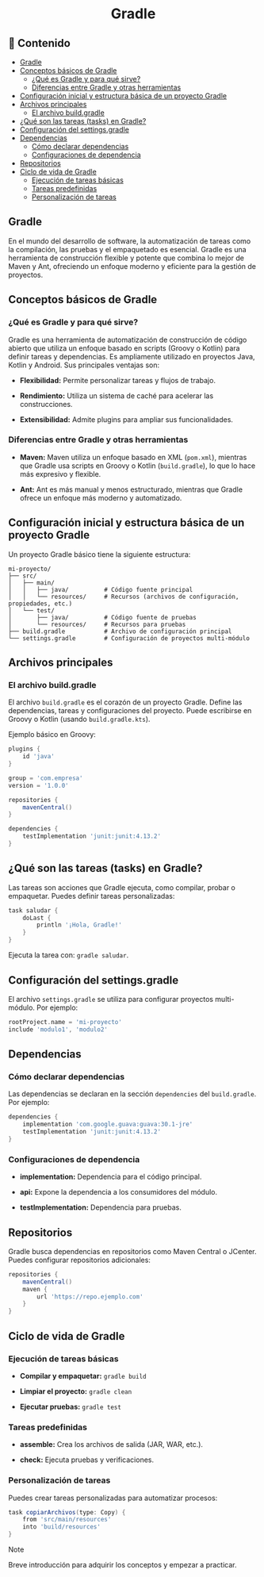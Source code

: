 <h1 align="center">Gradle</h1>

<h2>📑 Contenido</h2>

- [Gradle](#gradle)
- [Conceptos básicos de Gradle](#conceptos-básicos-de-gradle)
  - [¿Qué es Gradle y para qué sirve?](#qué-es-gradle-y-para-qué-sirve)
  - [Diferencias entre Gradle y otras herramientas](#diferencias-entre-gradle-y-otras-herramientas)
- [Configuración inicial y estructura básica de un proyecto Gradle](#configuración-inicial-y-estructura-básica-de-un-proyecto-gradle)
- [Archivos principales](#archivos-principales)
  - [El archivo build.gradle](#el-archivo-buildgradle)
- [¿Qué son las tareas (tasks) en Gradle?](#qué-son-las-tareas-tasks-en-gradle)
- [Configuración del settings.gradle](#configuración-del-settingsgradle)
- [Dependencias](#dependencias)
  - [Cómo declarar dependencias](#cómo-declarar-dependencias)
  - [Configuraciones de dependencia](#configuraciones-de-dependencia)
- [Repositorios](#repositorios)
- [Ciclo de vida de Gradle](#ciclo-de-vida-de-gradle)
  - [Ejecución de tareas básicas](#ejecución-de-tareas-básicas)
  - [Tareas predefinidas](#tareas-predefinidas)
  - [Personalización de tareas](#personalización-de-tareas)

## Gradle

En el mundo del desarrollo de software, la automatización de tareas como la compilación, las pruebas y el empaquetado es esencial. Gradle es una herramienta de construcción flexible y potente que combina lo mejor de Maven y Ant, ofreciendo un enfoque moderno y eficiente para la gestión de proyectos.

## Conceptos básicos de Gradle

### ¿Qué es Gradle y para qué sirve?

Gradle es una herramienta de automatización de construcción de código abierto que utiliza un enfoque basado en scripts (Groovy o Kotlin) para definir tareas y dependencias. Es ampliamente utilizado en proyectos Java, Kotlin y Android. Sus principales ventajas son:

- **Flexibilidad:** Permite personalizar tareas y flujos de trabajo.

- **Rendimiento:** Utiliza un sistema de caché para acelerar las construcciones.

- **Extensibilidad:** Admite plugins para ampliar sus funcionalidades.

### Diferencias entre Gradle y otras herramientas

- **Maven:** Maven utiliza un enfoque basado en XML (`pom.xml`), mientras que Gradle usa scripts en Groovy o Kotlin (`build.gradle`), lo que lo hace más expresivo y flexible.

- **Ant:** Ant es más manual y menos estructurado, mientras que Gradle ofrece un enfoque más moderno y automatizado.

## Configuración inicial y estructura básica de un proyecto Gradle

Un proyecto Gradle básico tiene la siguiente estructura:

```
mi-proyecto/
├── src/
│   ├── main/
│   │   ├── java/          # Código fuente principal
│   │   └── resources/     # Recursos (archivos de configuración, propiedades, etc.)
│   └── test/
│       ├── java/          # Código fuente de pruebas
│       └── resources/     # Recursos para pruebas
├── build.gradle           # Archivo de configuración principal
└── settings.gradle        # Configuración de proyectos multi-módulo
```

## Archivos principales

### El archivo build.gradle

El archivo `build.gradle` es el corazón de un proyecto Gradle. Define las dependencias, tareas y configuraciones del proyecto. Puede escribirse en Groovy o Kotlin (usando `build.gradle.kts`).

Ejemplo básico en Groovy:

```groovy
plugins {
    id 'java'
}

group = 'com.empresa'
version = '1.0.0'

repositories {
    mavenCentral()
}

dependencies {
    testImplementation 'junit:junit:4.13.2'
}
```

## ¿Qué son las tareas (tasks) en Gradle?

Las tareas son acciones que Gradle ejecuta, como compilar, probar o empaquetar. Puedes definir tareas personalizadas:

```groovy
task saludar {
    doLast {
        println '¡Hola, Gradle!'
    }
}
```

Ejecuta la tarea con: `gradle saludar`.

## Configuración del settings.gradle

El archivo `settings.gradle` se utiliza para configurar proyectos multi-módulo. Por ejemplo:

```groovy
rootProject.name = 'mi-proyecto'
include 'modulo1', 'modulo2'
```

## Dependencias

### Cómo declarar dependencias

Las dependencias se declaran en la sección `dependencies` del `build.gradle`. Por ejemplo:

```groovy
dependencies {
    implementation 'com.google.guava:guava:30.1-jre'
    testImplementation 'junit:junit:4.13.2'
}
```

### Configuraciones de dependencia

- **implementation:** Dependencia para el código principal.

- **api:** Expone la dependencia a los consumidores del módulo.

- **testImplementation:** Dependencia para pruebas.

## Repositorios

Gradle busca dependencias en repositorios como Maven Central o JCenter. Puedes configurar repositorios adicionales:

```groovy
repositories {
    mavenCentral()
    maven {
        url 'https://repo.ejemplo.com'
    }
}
```

## Ciclo de vida de Gradle

### Ejecución de tareas básicas

- **Compilar y empaquetar:** `gradle build`

- **Limpiar el proyecto:** `gradle clean`

- **Ejecutar pruebas:** `gradle test`

### Tareas predefinidas

- **assemble:** Crea los archivos de salida (JAR, WAR, etc.).

- **check:** Ejecuta pruebas y verificaciones.

### Personalización de tareas

Puedes crear tareas personalizadas para automatizar procesos:

```groovy
task copiarArchivos(type: Copy) {
    from 'src/main/resources'
    into 'build/resources'
}
```

> [!NOTE]
> Breve introducción para adquirir los conceptos y empezar a practicar.
